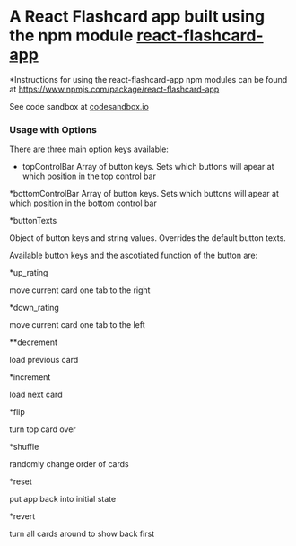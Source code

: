 A React Flashcard app built using the npm module [react-flashcard-app](https://www.npmjs.com/package/react-flashcard-app)
=================================
*Instructions for using the react-flashcard-app npm modules can be found at
https://www.npmjs.com/package/react-flashcard-app

See code sandbox at [codesandbox.io](https://codesandbox.io/s/91r5p4wnlr)

### Usage with Options
There are three main option keys available:

* topControlBar
Array of button keys. Sets which buttons will apear at which position in the top control bar

*bottomControlBar
Array of button keys. Sets which buttons will apear at which position in the bottom control bar

*buttonTexts

Object of button keys and string values. Overrides the default button texts.

Available button keys and the ascotiated function of the button are:

*up_rating

move current card one tab to the right

*down_rating

move current card one tab to the left

**decrement

load previous card

*increment

load next card

*flip

turn top card over

*shuffle

randomly change order of cards

*reset

put app back into initial state

*revert

turn all cards around to show back first
